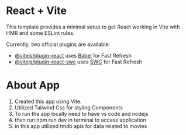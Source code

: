 # React + Vite

This template provides a minimal setup to get React working in Vite with HMR and some ESLint rules.

Currently, two official plugins are available:

- [@vitejs/plugin-react](https://github.com/vitejs/vite-plugin-react/blob/main/packages/plugin-react/README.md) uses [Babel](https://babeljs.io/) for Fast Refresh
- [@vitejs/plugin-react-swc](https://github.com/vitejs/vite-plugin-react-swc) uses [SWC](https://swc.rs/) for Fast Refresh

# About App

1) Created this app using Vite.
2) Utilized Tailwind Css for styling Components
3) To run the app locally need to have vs code and nodejs
4) then run npm run dev in terminal to access application
5) in this app utilized tmdb apis for data related to movies
